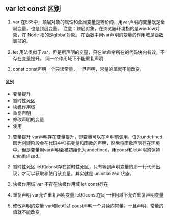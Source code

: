 ## var let const 区别

1. var 
在ES5中，顶层对象的属性和全局变量是等价的，用var声明的变量既是全局变量，也是顶层变量。
注意：顶层对象，在浏览器环境指的是window对象，在 Node 指的是global对象。
在函数中用var声明的变量的作用域是函数局部的。

2. let 
用法类似于var，但是所声明的变量，只在let命令所在的代码块内有效，不存在变量提升。
同一个作用域下不能重复声明


3. const
const声明一个只读常量，一旦声明，常量的值就不能改变。


#### 区别 
* 变量提升
* 暂时性死区
* 块级作用域
* 重复声明
* 修改声明的变量
* 使用

1. 变量提升
var声明存在变量提升，即变量可以在声明前调用，值为undefined.
因为创建阶段会在代码中扫描变量和函数的声明，然后将函数声明存在环境中。但是变量用var声明会被初始化为undefined，用const和let声明的保持uninitialized。

2. 暂时性死区
let和const存在暂时性死区，只有等到声明变量的那一行代码出现，才可以获取和使用该变量。其实就是 uninitialized 状态。

3. 块级作用域
var 不存在块级作用域
let const存在

4. 重复声明
var允许重复声明变量
let和const在同一作用域不允许重复声明变量

5. 修改声明的变量
var和let可以
const声明一个只读的常量。一旦声明，常量的值就不能改变





